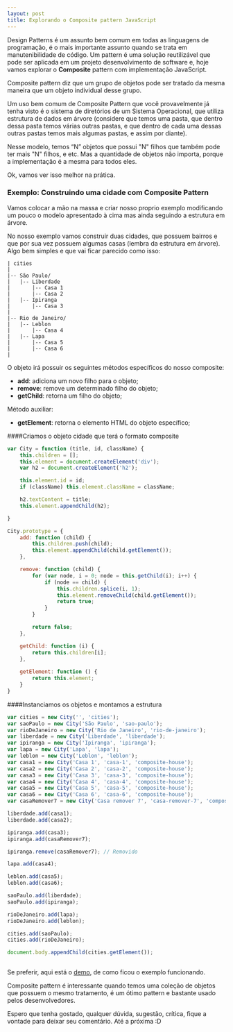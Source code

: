 ```yaml
---
layout: post
title: Explorando o Composite pattern JavaScript
---
```


Design Patterns é um assunto bem comum em todas as linguagens de programação, é o mais importante assunto quando se trata em manutenibilidade de código. Um pattern é uma solução reutilizável que pode ser aplicada em um projeto desenvolvimento de software e, hoje vamos explorar o **Composite** pattern com implementação JavaScript.

<!--more-->

Composite pattern diz que um grupo de objetos pode ser tratado da mesma maneira que um objeto individual desse grupo.

Um uso bem comum de Composite Pattern que você provavelmente já tenha visto é o sistema de diretórios de um Sistema Operacional, que utiliza estrutura de dados em árvore (considere que temos uma pasta, que dentro dessa pasta temos várias outras pastas, e que dentro de cada uma dessas outras pastas temos mais algumas pastas, e assim por diante).

Nesse modelo, temos “N” objetos que possui "N" filhos que também pode ter mais "N" filhos, e etc. Mas a quantidade de objetos não importa, porque a implementação é a mesma para todos eles.

Ok, vamos ver isso melhor na prática.

### Exemplo: Construindo uma cidade com Composite Pattern

Vamos colocar a mão na massa e criar nosso proprio exemplo modificando um pouco o modelo apresentado à cima mas ainda seguindo a estrutura em árvore.

No nosso exemplo vamos construir duas cidades, que possuem bairros e que por sua vez possuem algumas casas (lembra da estrutura em árvore). Algo bem simples e que vai ficar parecido como isso:

```
| cities
|
|-- São Paulo/
|   |-- Liberdade
|   	|-- Casa 1
|   	|-- Casa 2
|   |-- Ipiranga
|   	|-- Casa 3
|
|-- Rio de Janeiro/
|   |-- Leblon
|   	|-- Casa 4
|   |-- Lapa
|   	|-- Casa 5
|   	|-- Casa 6
|
```

O objeto irá possuir os seguintes métodos específicos do nosso composite:

* **add**: adiciona um novo filho para o objeto;
* **remove**: remove um determinado filho do objeto;
* **getChild**: retorna um filho do objeto;

Método auxiliar:

* **getElement**: retorna o elemento HTML do objeto específico;


####Criamos o objeto cidade que terá o formato composite
```javascript 
var City = function (title, id, className) {
    this.children = [];
    this.element = document.createElement('div');
    var h2 = document.createElement('h2');

    this.element.id = id;
    if (className) this.element.className = className;

    h2.textContent = title;
    this.element.appendChild(h2);

}

City.prototype = {
    add: function (child) {
        this.children.push(child);
        this.element.appendChild(child.getElement());
    },

    remove: function (child) {    
        for (var node, i = 0; node = this.getChild(i); i++) {
            if (node == child) {
                this.children.splice(i, 1);
                this.element.removeChild(child.getElement());
                return true;
            }
        }

        return false;
    },

    getChild: function (i) {
        return this.children[i];
    },
     
    getElement: function () {
        return this.element;
    }
}
```

####Instanciamos os objetos e montamos a estrutura
```javascript 
var cities = new City('', 'cities');
var saoPaulo = new City('São Paulo', 'sao-paulo');
var rioDeJaneiro = new City('Rio de Janeiro', 'rio-de-janeiro');
var liberdade = new City('Liberdade', 'liberdade');
var ipiranga = new City('Ipiranga', 'ipiranga');
var lapa = new City('Lapa', 'lapa');
var leblon = new City('Leblon', 'leblon');
var casa1 = new City('Casa 1', 'casa-1', 'composite-house');
var casa2 = new City('Casa 2', 'casa-2', 'composite-house');
var casa3 = new City('Casa 3', 'casa-3', 'composite-house');
var casa4 = new City('Casa 4', 'casa-4', 'composite-house');
var casa5 = new City('Casa 5', 'casa-5', 'composite-house');
var casa6 = new City('Casa 6', 'casa-6', 'composite-house');
var casaRemover7 = new City('Casa remover 7', 'casa-remover-7', 'composite-house');

liberdade.add(casa1);
liberdade.add(casa2);

ipiranga.add(casa3);
ipiranga.add(casaRemover7);

ipiranga.remove(casaRemover7); // Removido

lapa.add(casa4);

leblon.add(casa5);
leblon.add(casa6);

saoPaulo.add(liberdade);
saoPaulo.add(ipiranga);

rioDeJaneiro.add(lapa);
rioDeJaneiro.add(leblon);

cities.add(saoPaulo);
cities.add(rioDeJaneiro);

document.body.appendChild(cities.getElement());
 
```

Se preferir, aqui está o [demo](http://pedrotcaraujo.github.io/composite-pattern-js), de como ficou o exemplo funcionando.

Composite pattern é interessante quando temos uma coleção de objetos que possuem o mesmo tratamento, é um ótimo pattern e bastante usado pelos desenvolvedores.

Espero que tenha gostado, qualquer dúvida, sugestão, crítica, fique a vontade para deixar seu comentário. Até a próxima :D
